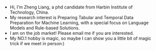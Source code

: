 - Hi, I’m Zheng Liang, a phd candidate from Harbin Institute of Technology, China.
- My research interest is Preparing Tabular and Temporal Data Preparation for Machine Learning, with a special focus on Language Models and Rule-based Solutions.
- I am on the job market! Please email me if you are interested.
- My NO.1 hobby is magic, so maybe I can show you a little bit of magic trick if we meet in person:)
